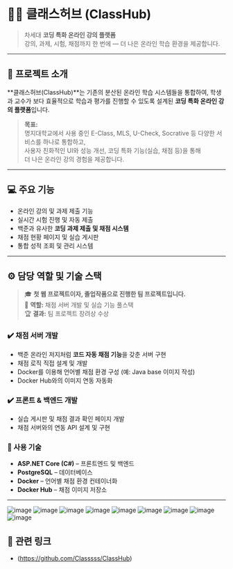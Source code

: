 # 🧑‍🏫 클래스허브 (ClassHub)

> 차세대 **코딩 특화 온라인 강의 플랫폼**  
> 강의, 과제, 시험, 채점까지 한 번에 — 더 나은 온라인 학습 환경을 제공합니다.

---

## 📝 프로젝트 소개

**클래스허브(ClassHub)**는 기존의 분산된 온라인 학습 시스템들을 통합하여, 학생과 교수가 보다 효율적으로 학습과 평가를 진행할 수 있도록 설계된 **코딩 특화 온라인 강의 플랫폼**입니다.

> **목표:**  
> 명지대학교에서 사용 중인 E-Class, MLS, U-Check, Socrative 등 다양한 서비스를 하나로 통합하고,  
> 사용자 친화적인 UI와 성능 개선, 코딩 특화 기능(실습, 채점 등)을 통해  
> 더 나은 온라인 강의 경험을 제공합니다.

---

## 💻 주요 기능

- 온라인 강의 및 과제 제출 기능
- 실시간 시험 진행 및 자동 제출
- 백준과 유사한 **코딩 과제 제출 및 채점 시스템**
- 채점 현황 페이지 및 실습 게시판
- 통합 성적 조회 및 관리 시스템

---

## ⚙️ 담당 역할 및 기술 스택

> 🎓 **첫 웹 프로젝트이자, 졸업작품으로 진행한 팀 프로젝트입니다.**  
> 💬 **역할:** 채점 서버 개발 및 실습 기능 풀스택   
> 🏆 **결과:** 팀 프로젝트 장려상 수상  

### ✔️ 채점 서버 개발
- 백준 온라인 저지처럼 **코드 자동 채점 기능**을 갖춘 서버 구현
- 채점 로직 직접 설계 및 개발
- Docker를 이용해 언어별 채점 환경 구성 (예: Java base 이미지 작성)
- Docker Hub와의 이미지 연동 자동화

### ✔️ 프론트 & 백엔드 개발
- 실습 게시판 및 채점 결과 확인 페이지 개발
- 채점 서버와의 연동 API 설계 및 구현

### 🔧 사용 기술
- **ASP.NET Core (C#)** – 프론트엔드 및 백엔드
- **PostgreSQL** – 데이터베이스
- **Docker** – 언어별 채점 환경 컨테이너화
- **Docker Hub** – 채점 이미지 저장소

---


![image](https://github.com/user-attachments/assets/ee82ba94-7292-4e0d-b1df-cf37b8402456)
![image](https://github.com/user-attachments/assets/4d5cade2-2185-49cf-befa-c5f92d148983)
![image](https://github.com/user-attachments/assets/8e5cf13c-7543-473b-a5c2-0fcab22a9bfa)
![image](https://github.com/user-attachments/assets/96c8ac98-f9e6-48d5-bd07-42becd729a8e)
![image](https://github.com/user-attachments/assets/dbf1290a-9947-4658-b885-56aaf88b3430)
![image](https://github.com/user-attachments/assets/ea110087-85fb-433e-9dc9-1d467b872013)
![image](https://github.com/user-attachments/assets/2595e126-58bc-42e7-91cc-fd57f0c0ca6c)
![image](https://github.com/user-attachments/assets/a28e9a60-839b-43a4-bbf2-5a980cb33c64)
![image](https://github.com/user-attachments/assets/e4f0b8cc-f5e8-4525-88c3-3e5eacdaf05b)

## 🔗 관련 링크
- (https://github.com/Classsss/ClassHub)

